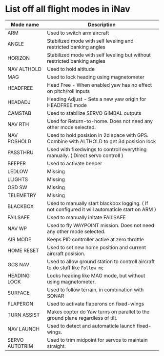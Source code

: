 # List off all flight modes in iNav

|  Mode name | Description |
|  ------ | ------ |
|  ARM | Used to switch arm aircraft |
|  ANGLE | Stabilized mode with self leveling and restricted banking angles |
|  HORIZON | Stabilized mode with self leveling but without restricted banking angles |
|  NAV ALTHOLD | Used to hold altitude |
|  MAG | Used to lock heading using magnetometer |
|  HEADFREE | Head Free - When enabled yaw has no effect on pitch/roll inputs |
|  HEADADJ | Heading Adjust - Sets a new yaw origin for HEADFREE mode |
|  CAMSTAB | Used to stabilize SERVO GIMBAL outputs |
|  NAV RTH | Used for Return-to-home. Does not need any other mode selected. |
|  NAV POSHOLD | Used to hold posision in 2d space with GPS. Combine with ALTHOLD to get 3d posision lock |
|  PASSTHRU | Used with fixedwings to controll everything manually. ( Direct servo controll ) |
|  BEEPER | Used to activate beeper |
|  LEDLOW | Missing |
|  LLIGHTS | Missing |
|  OSD SW | Missing |
|  TELEMETRY | Missing |
|  BLACKBOX | Used to manually start blackbox logging. ( If not configured it will automaticle start on ARM ) |
|  FAILSAFE | Used to manually initate FAILSAFE |
|  NAV WP | Used to fly WAYPOINT mission. Does not need any other mode selected. |
|  AIR MODE | Keeps PID controller active at zero throttle |
|  HOME RESET | Used to set new home position and current aircraft posision. |
|  GCS NAV | Used to allow ground station to controll aircraft to do stuff like `Follow me` |
|  HEADING LOCK | Locks heading like MAG mode, but without using magnetometer. |
|  SURFACE | Used to follow terrain, in combination with SONAR |
|  FLAPERON | Used to activate flaperons on fixed-wings |
|  TURN ASSIST | Makes copter do Yaw turns on parallel to the ground plane regardless of tilt. |
|  NAV LAUNCH | Used to detect and automaticle launch fixed-wings. |
|  SERVO AUTOTRIM | Used to trim midpoint for servos to maintain straight. |